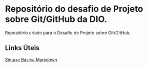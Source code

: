 # Repositório do desafio de Projeto sobre Git/GitHub da DIO.
Repositório criado para o Desafio de Projeto sobre Git/GitHub.

## Links Úteis
[Sintaxe Básica Markdown](https://www.markdownguide.org/)
